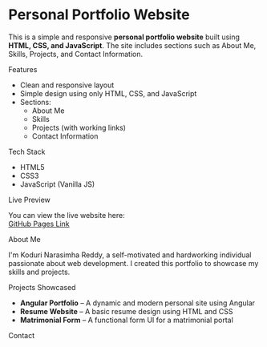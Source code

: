 # Personal Portfolio Website

This is a simple and responsive **personal portfolio website** built using **HTML, CSS, and JavaScript**. The site includes sections such as About Me, Skills, Projects, and Contact Information.

Features

- Clean and responsive layout
- Simple design using only HTML, CSS, and JavaScript
- Sections:
  - About Me
  - Skills
  - Projects (with working links)
  - Contact Information

Tech Stack

- HTML5
- CSS3
- JavaScript (Vanilla JS)

Live Preview

You can view the live website here:  
 [GitHub Pages Link](#) <!-- Replace # with your actual GitHub Pages link -->

About Me

I'm Koduri Narasimha Reddy, a self-motivated and hardworking individual passionate about web development. I created this portfolio to showcase my skills and projects.

Projects Showcased

- **Angular Portfolio** – A dynamic and modern personal site using Angular  
- **Resume Website** – A basic resume design using HTML and CSS  
- **Matrimonial Form** – A functional form UI for a matrimonial portal

Contact
